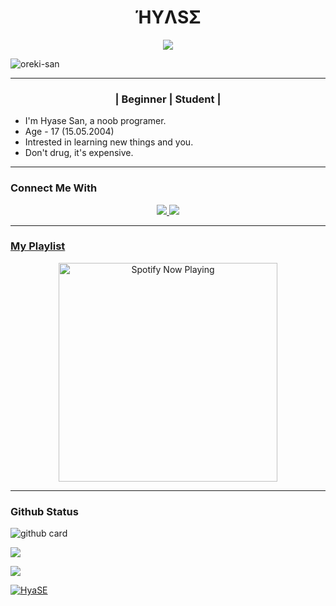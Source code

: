 <h1 align="center">ΉYΛSΣ</h1>
<p align="center">
<a href="https://wa.me/916002313582"><img align="center" height="auto" src="https://www.linkpicture.com/q/wp8771808.jpg"/></a>
<p align="left"> <img src="https://komarev.com/ghpvc/?username=HyaSE&label=Profile%20views&color=0e75b6&style=flat" alt="oreki-san" /> </p>
  
  
------
  
  <h3 align="center">| Beginner | Student |</h3>

<p align="center">

- I'm Hyase San, a noob programer.
- Age - 17 (15.05.2004)
- Intrested in learning new things and you.
- Don't drug, it's expensive.


------

### Connect Me With
<p align="center">
  <a href="https://www.instagram.com/hyase.san_/"><img src="https://img.shields.io/badge/Instagram-E4405F?style=for-the-badge&logo=instagram&logoColor=white"/> 
  <a href="https://wa.me/916002313582"><img src="https://img.shields.io/badge/WhatsApp-25D366?style=for-the-badge&logo=whatsapp&logoColor=white" /><br>

  
------

### My Playlist

<p align="center">
  <a href="https://open.spotify.com/track/4bNvS25ZVMCvLHEUV87mp4?si=yb1PaPVnRgiTYedy8r6i_g&utm_source=copy-link&context=spotify%3Aplaylist%3A37i9dQZF1EIVoBTSiHHsdx&dl_branch=1" target="_blank"><img src="https://now-playing-on-spotify.vercel.app/api/spotify" alt="Spotify Now Playing" width="350"/></a>
</p>

------
 
### Github Status

![github card](https://github-readme-stats.vercel.app/api?username=HyaSE&show_icons=true&theme=radical)

![](https://github-profile-summary-cards.vercel.app/api/cards/profile-details?username=HyaSE&theme=monokai)
    
<p align="left"> <a href="https://github.com/HyaSE"><img src="https://github-readme-streak-stats.herokuapp.com?user=HyaSE&theme=tokyonight&hide_border=false&properties=background&border=%239611C5FF" /><a> </p>

<p align="left"> <a href="https://github-profile-trophy.vercel.app/?username=ryo-ma&no-frame=true
"><img src="https://github-profile-trophy.vercel.app/?username=HyaSE" alt="HyaSE" /></a> </p>




































